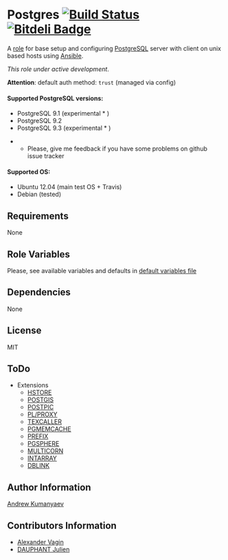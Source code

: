 Postgres [![Build Status](https://travis-ci.org/zzet/ansible-postgresql-role.png?branch=master)](https://travis-ci.org/zzet/ansible-postgresql-role) [![Bitdeli Badge](https://d2weczhvl823v0.cloudfront.net/zzet/ansible-postgresql-role/trend.png)](https://bitdeli.com/free "Bitdeli Badge")
========

A [role](https://galaxy.ansibleworks.com/list#/roles/101) for base setup and configuring [PostgreSQL](http://www.postgresql.org/) server with client on unix based hosts using [Ansible](http://www.ansibleworks.com/).

_This role under active development_.

**Attention**: default auth method: `trust` (managed via config)

#### Supported PostgreSQL versions:
  
  - PostgreSQL 9.1 (experimental * )
  - PostgreSQL 9.2
  - PostgreSQL 9.3 (experimental * )

* - Please, give me feedback if you have some problems on github issue tracker

#### Supported OS:

  - Ubuntu 12.04 (main test OS + Travis)
  - Debian (tested)

Requirements
------------

None

Role Variables
--------------

Please, see available variables and defaults in [default variables file](https://github.com/zzet/ansible-postgresql-role/blob/master/defaults/main.yml)

Dependencies
------------

None

License
-------

MIT

ToDo
-------

 - Extensions
   - [HSTORE](http://www.postgresql.org/docs/9.2/static/hstore.html)
   - [POSTGIS](http://postgis.refractions.net/)
   - [POSTPIC](http://github.com/drotiro/postpic)
   - [PL/PROXY](http://pgfoundry.org/projects/plproxy/)
   - [TEXCALLER](http://www.profv.de/texcaller/)
   - [PGMEMCACHE](http://pgfoundry.org/projects/pgmemcache/)
   - [PREFIX](http://pgfoundry.org/projects/prefix)
   - [PGSPHERE](http://pgsphere.projects.postgresql.org/)
   - [MULTICORN](http://multicorn.org/)
   - [INTARRAY](http://www.postgresql.org/docs/9.2/static/intarray.html)
   - [DBLINK](http://www.postgresql.org/docs/9.2/static/dblink.html)

Author Information
------------------

[Andrew Kumanyaev](https://github.com/zzet)

Contributors Information
------------------

 - [Alexander Vagin](https://github.com/PlugIN73)
 - [DAUPHANT Julien](https://github.com/jdauphant)

